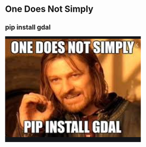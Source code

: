 # One Does Not Simply

## pip install gdal

![gdal](https://raw.githubusercontent.com/tonybutzer/assets/master/funny/pipInstallGDAL.PNG)
